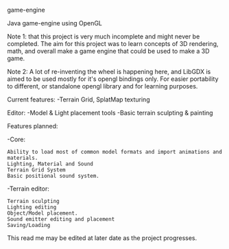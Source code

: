 
game-engine

Java game-engine using OpenGL

Note 1: that this project is very much incomplete and might never be completed. The aim for this project was to learn concepts of 3D rendering, math, and overall make a game engine that could be used to make a 3D game.

Note 2: A lot of re-inventing the wheel is happening here, and LibGDX is aimed to be used mostly for it's opengl bindings only. For easier portability to different, or standalone opengl library and for learning purposes.

Current features:
-Terrain Grid, SplatMap texturing

Editor:
-Model & Light placement tools
-Basic terrain sculpting & painting


Features planned:

-Core:

    Ability to load most of common model formats and import animations and materials.
    Lighting, Material and Sound
    Terrain Grid System
    Basic positional sound system.

-Terrain editor:

    Terrain sculpting
    Lighting editing
    Object/Model placement.
    Sound emitter editing and placement
    Saving/Loading

This read me may be edited at later date as the project progresses.
